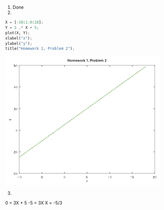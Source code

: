 1. Done
2. 
```python
X = [-10:1.0:18];
Y = 3 .* X + 5;
plot(X, Y);
xlabel("x");
ylabel("y");
title("Homework 1, Problem 2");
```

![Problem 2 Image](HW01_1.png)

3. 
0 = 3X + 5
-5 = 3X
X = -5/3
